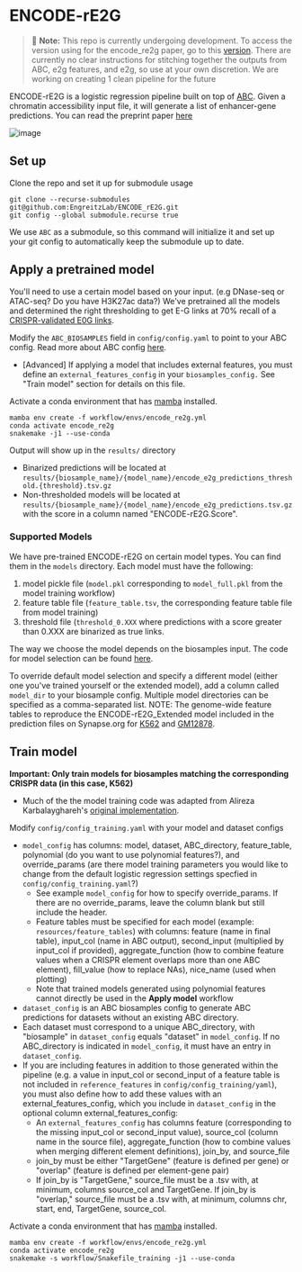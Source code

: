 # ENCODE-rE2G
> :memo: **Note:** This repo is currently undergoing development. To access the version using for the encode_re2g paper, go to this [version](https://github.com/EngreitzLab/ENCODE_rE2G/tree/1906b6dcd97269374778e67592168c9da2dc455a). There are currently no clear instructions for stitching together the outputs from ABC, e2g features, and e2g, so use at your own discretion. We are working on creating 1 clean pipeline for the future

ENCODE-rE2G is a logistic regression pipeline built on top of [ABC](https://github.com/broadinstitute/ABC-Enhancer-Gene-Prediction). Given a chromatin accessibility input file, it will generate a list of enhancer-gene predictions. You can read the preprint paper [here](https://www.biorxiv.org/content/10.1101/2023.11.09.563812v1)

![image](https://github.com/EngreitzLab/ENCODE_rE2G/assets/10254642/ce6d33b5-2c5f-49cc-8a09-8142f7ac9b62)

## Set up

Clone the repo and set it up for submodule usage
```
git clone --recurse-submodules git@github.com:EngreitzLab/ENCODE_rE2G.git
git config --global submodule.recurse true
```
We use `ABC` as a submodule, so this command will initialize it and set up your git config to automatically keep the submodule up to date.

## Apply a pretrained model
You'll need to use a certain model based on your input. (e.g DNase-seq or ATAC-seq? Do you have H3K27ac data?) We've pretrained all the models and determined the right thresholding to get E-G links at 70% recall of a [CRISPR-validated E0G links](https://github.com/EngreitzLab/CRISPR_comparison/tree/main). 

Modify the `ABC_BIOSAMPLES` field in `config/config.yaml` to point to your ABC config. Read more about ABC config [here](https://abc-enhancer-gene-prediction.readthedocs.io/en/latest/usage/getting_started.html#configuring-abc).
- [Advanced] If applying a model that includes external features, you must define an `external_features_config` in your `biosamples_config.` See "Train model" section for details on this file.

Activate a conda environment that has [mamba](https://mamba.readthedocs.io/en/latest/installation/mamba-installation.html) installed. 

```
mamba env create -f workflow/envs/encode_re2g.yml
conda activate encode_re2g
snakemake -j1 --use-conda
```

Output will show up in the `results/` directory
- Binarized predictions will be located at `results/{biosample_name}/{model_name}/encode_e2g_predictions_threshold.{threshold}.tsv.gz`
- Non-thresholded models will be located at `results/{biosample_name}/{model_name}/encode_e2g_predictions.tsv.gz` with the score in a column named "ENCODE-rE2G.Score".

### Supported Models
We have pre-trained ENCODE-rE2G on certain model types. You can find them in the `models` directory.
Each model must have the following:
1. model pickle file (`model.pkl` corresponding to `model_full.pkl` from the model training workflow)
2. feature table file (`feature_table.tsv`, the corresponding feature table file from model training)
3. threshold file (`threshold_0.XXX` where predictions with a score greater than 0.XXX are binarized as true links.

The way we choose the model depends on the biosamples input. The code for model selection can be found [here](https://github.com/EngreitzLab/ENCODE_rE2G/blob/main/workflow/rules/utils.smk#L42).
 
 To override default model selection and specify a different model (either one you've trained yourself or the extended model), add a column called `model_dir` to your biosample config. Multiple model directories can be specified as a comma-separated list. NOTE: The genome-wide feature tables to reproduce the ENCODE-rE2G_Extended model included in the prediction files on Synapse.org for [K562](https://www.synapse.org/#!Synapse:syn59478344) and [GM12878](https://www.synapse.org/#!Synapse:syn59478343).

## Train model

**Important: Only train models for biosamples matching the corresponding CRISPR data (in this case, K562)**
- Much of the the model training code was adapted from Alireza Karbalayghareh's [original implementation](https://github.com/karbalayghareh/ENCODE-E2G).

Modify `config/config_training.yaml` with your model and dataset configs
- `model_config` has columns:  model, dataset, ABC_directory, feature_table, polynomial (do you want to use polynomial features?), and override_params (are there model training parameters you would like to change from the default logistic regression settings specfied in `config/config_training.yaml`?)
    - See example `model_config` for how to specify override_params. If there are no override_params, leave the column blank but still include the header.
    - Feature tables must be specified for each model (example: `resources/feature_tables`) with columns: feature (name in final table), input_col (name in ABC output), second_input (multiplied by input_col if provided), aggregate_function (how to combine feature values when a CRISPR element overlaps more than one ABC element), fill_value (how to replace NAs), nice_name (used when plotting)
    - Note that trained models generated using polynomial features cannot directly be used in the **Apply model** workflow
- `dataset_config` is an ABC biosamples config to generate ABC predictions for datasets without an existing ABC directory. 
- Each dataset must correspond to a unique ABC_directory, with "biosample" in `dataset_config` equals "dataset" in `model_config`. If no ABC_directory is indicated in `model_config`, it must have an entry in `dataset_config`.
- If you are including features in addition to those generated within the pipeline (e.g. a value in input_col or second_input of a feature table is not included in `reference_features` in `config/config_training/yaml`), you must also define how to add these values with an external_features_config, which you include in `dataset_config` in the optional column external_features_config:
    - An `external_features_config` has columns feature (corresponding to the missing input_col or second_input value), source_col (column name in the source file), aggregate_function (how to combine values when merging different element definitions), join_by, and source_file
    - join_by must be either "TargetGene" (feature is defined per gene) or "overlap" (feature is defined per element-gene pair)
    - If join_by is "TargetGene," source_file must be a .tsv with, at minimum, columns source_col and TargetGene. If join_by is "overlap," source_file must be a .tsv with, at minimum, columns chr, start, end, TargetGene, source_col.

Activate a conda environment that has [mamba](https://mamba.readthedocs.io/en/latest/installation/mamba-installation.html) installed. 

```
mamba env create -f workflow/envs/encode_re2g.yml 
conda activate encode_re2g 
snakemake -s workflow/Snakefile_training -j1 --use-conda
```

